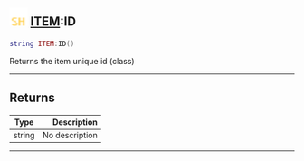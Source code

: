 ## <img src="../../.gitbook/assets/shared.png" width="32" height="32" /> [ITEM](../item/README.md):ID

```lua
string ITEM:ID()
```

Returns the item unique id (class)<br>

-----------------
## Returns

| Type   | Description |
| ------ | ----------: |
| string | No description |


--------